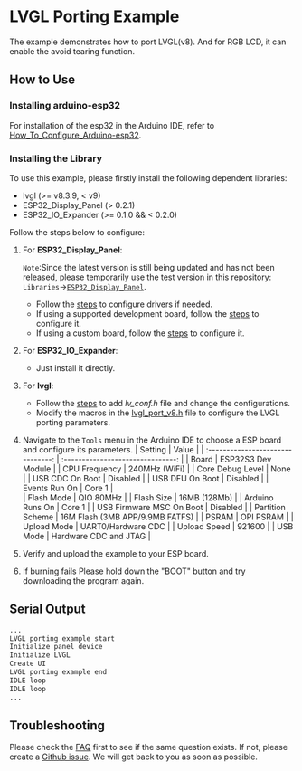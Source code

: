 # LVGL Porting Example

The example demonstrates how to port LVGL(v8). And for RGB LCD, it can enable the avoid tearing function.

## How to Use
### Installing arduino-esp32
For installation of the esp32 in the Arduino IDE, refer to [How_To_Configure_Arduino-esp32](https://github.com/VIEWESMART/VIEWE-FAQ/blob/main/Arduino-FAQ/English/How_To_Configure_Arduino-esp32.md#install-esp32).

### Installing the Library
To use this example, please firstly install the following dependent libraries:

- lvgl (>= v8.3.9, < v9)
- ESP32_Display_Panel (> 0.2.1)
- ESP32_IO_Expander (>= 0.1.0 && < 0.2.0)

Follow the steps below to configure:

1. For **ESP32_Display_Panel**:

    `Note`:Since the latest version is still being updated and has not been released, please temporarily use the test version in this repository: `Libraries`->[`ESP32_Display_Panel`](https://github.com/VIEWESMART/UEDX24320028ESP32-3.5inch-320_480-Display/tree/main/Libraries/ESP32_Display_Panel).

     - Follow the [steps](https://github.com/VIEWESMART/VIEWE-FAQ/tree/main/Arduino-FAQ/English/How_To_Use.md#configuring-drivers) to configure drivers if needed.
    - If using a supported development board, follow the [steps](https://github.com/VIEWESMART/VIEWE-FAQ/tree/main/Arduino-FAQ/English/How_To_Use.md#using-supported-development-boards) to configure it.
    - If using a custom board, follow the [steps](https://github.com/VIEWESMART/VIEWE-FAQ/tree/main/Arduino-FAQ/English/How_To_Use.md#using-custom-development-boards) to configure it.
  
2. For **ESP32_IO_Expander**:
   - Just install it directly.

3. For **lvgl**:

    - Follow the [steps](https://github.com/VIEWESMART/VIEWE-FAQ/blob/main/Arduino-FAQ/English/FAQ.md#how-to-add-an-lvgl-library-and-how-to-configure) to add *lv_conf.h* file and change the configurations.
    - Modify the macros in the [lvgl_port_v8.h](./lvgl_port_v8.h) file to configure the LVGL porting parameters.

4. Navigate to the `Tools` menu in the Arduino IDE to choose a ESP board and configure its parameters.
    | Setting                               | Value                                 |
    | :-------------------------------: | :-------------------------------: |
    | Board                                 | ESP32S3 Dev Module           |
    | CPU Frequency                   | 240MHz (WiFi)                    |
    | Core Debug Level                | None                                 |
    | USB CDC On Boot                | Disabled                              |
    | USB DFU On Boot                | Disabled                             |
    | Events Run On                     | Core 1                               |  
    | Flash Mode                         | QIO 80MHz                         |
    | Flash Size                           | 16MB (128Mb)                    |
    | Arduino Runs On                  | Core 1                               |
    | USB Firmware MSC On Boot | Disabled                             |
    | Partition Scheme                | 16M Flash (3MB APP/9.9MB FATFS) |
    | PSRAM                                | OPI PSRAM                         |
    | Upload Mode                     |     UART0/Hardware CDC            |
    | Upload Speed                     | 921600                               |
    | USB Mode                           | Hardware CDC and JTAG     |
6. Verify and upload the example to your ESP board.
7. If burning fails Please hold down the "BOOT" button and try downloading the program again.

## Serial Output

```bash
...
LVGL porting example start
Initialize panel device
Initialize LVGL
Create UI
LVGL porting example end
IDLE loop
IDLE loop
...
```

## Troubleshooting

Please check the [FAQ](https://github.com/VIEWESMART/VIEWE-FAQ/tree/main/Arduino-FAQ/English/FAQ.md) first to see if the same question exists. If not, please create a [Github issue](https://github.com/VIEWESMART/VIEWE-FAQ/issues). We will get back to you as soon as possible.
